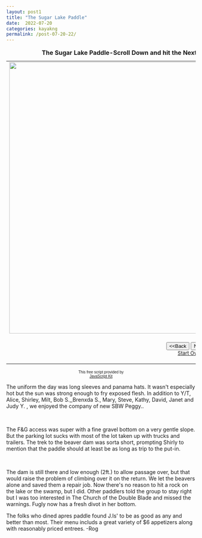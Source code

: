 ```yaml
---
layout: post1
title: "The Sugar Lake Paddle"
date:  2022-07-20
categories: kayakng
permalink: /post-07-20-22/
---
```



<table border="0" cellpadding="0">
  <caption><strong>The Sugar Lake Paddle-Scroll Down and hit the Next button to view slide show,read the story below.</strong></caption>
  <tr>
    <td width="100%"><img src="https://i.imgur.com/QsbuDTQh.jpg" width="960" height="720" class="responsive" name="photoslider"></td>
  </tr>
  <tr>
    <td width="100%"><form method="POST" name="rotater">
      <div align="center"><center><p><script language="JavaScript1.1">
var photos=new Array()
var which=0

/*Change the below variables to reference your own images. You may have as many images in the slider as you wish*/
photos[0]="https://i.imgur.com/QsbuDTQh.jpg"
photos[1]="https://i.imgur.com/6726e1ih.jpg"
photos[2]="https://i.imgur.com/3b2C9pmh.jpg"
photos[3]="https://i.imgur.com/IQZsWdeh.jpg"
photos[4]="https://i.imgur.com/8p6zC2qh.jpg"
photos[5]="https://i.imgur.com/LPIrs3Th.jpg"
photos[6]="https://i.imgur.com/uMaqMQlh.jpg"
photos[7]="https://i.imgur.com/vcKWStMh.jpg"
photos[8]="https://i.imgur.com/4ttkL6Gh.jpg"
photos[9]="https://i.imgur.com/MKD68yYh.jpg"
photos[10]="https://i.imgur.com/sb96iKVh.jpg"
photos[11]="https://i.imgur.com/gmPMdiAh.jpg"
photos[12]="https://i.imgur.com/7G61Ftjh.jpg"
photos[13]="https://i.imgur.com/vIE20Bzh.jpg"





function backward(){
if (which>0){
window.status=''
which--
document.images.photoslider.src=photos[which]
}
}

function forward(){
if (which<photos.length-1){
which++
document.images.photoslider.src=photos[which]
}
else window.status='End of gallery'
}
</script><input type="button" value="&lt;&lt;Back" name="B2"
      onClick="backward()"> <input type="button" value="Next&gt;&gt;" name="B1"
      onClick="forward()"><br>
      <a href="#" onClick="which=1;backward();return false"><small>Start Over</small></a></p>
      </center></div>
    </form>
    </td>
  </tr>
</table>

<p align="center"><font face="arial" size="-2">This free script provided by</font><br>
<font face="arial, helvetica" size="-2"><a href="http://javascriptkit.com">JavaScript
Kit</a></font></p>


<p>  The uniform  the day was long sleeves and panama hats. It wasn't especially hot but the
sun was strong enough to fry exposed flesh.
   In addition to Y/T, Alice, Shirley, Milt, Bob S.,,Brenxda S., Mary, Steve, Kathy, David, Janet
and Judy Y. , we enjoyed the company of new SBW Peggy..</p><br>

 <p> The F&G access was super with a fine gravel bottom on a very gentle slope. But the parking lot sucks
with most of the lot taken up with trucks and trailers.
   The trek to the beaver dam was sorta short, prompting Shirly to mention that the paddle should
at least be as long as trip to the put-in.</p><br>
 
 <p>The dam is still there and low enough (2ft.) to allow passage over, but that would raise the problem
of climbing over it on the return. We let the beavers alone and saved them a repair job.
   Now there's no reason to hit a rock on the lake or the swamp, but I did. Other paddlers told
the group to stay right but I was too interested in The Church of the Double Blade 
  and missed the warnings. Fugly now has a fresh divot in her bottom.</p>
   <p>The folks who dined apres paddle found J.Is' to be as good as any and better than most. Their
menu includs a great variety of $6 appetizers along with reasonably priced entrees.  -Rog</p><br>
 
<br>
<br>
